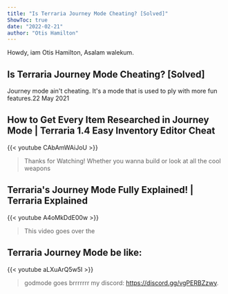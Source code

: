 ```yaml
---
title: "Is Terraria Journey Mode Cheating? [Solved]"
ShowToc: true 
date: "2022-02-21"
author: "Otis Hamilton" 
---
```


Howdy, iam Otis Hamilton, Asalam walekum.
## Is Terraria Journey Mode Cheating? [Solved]
Journey mode ain't cheating. It's a mode that is used to ply with more fun features.22 May 2021

## How to Get Every Item Researched in Journey Mode | Terraria 1.4 Easy Inventory Editor Cheat
{{< youtube CAbAmWAiJoU >}}
>Thanks for Watching! Whether you wanna build or look at all the cool weapons 

## Terraria's Journey Mode Fully Explained! | Terraria Explained
{{< youtube A4oMkDdE00w >}}
>This video goes over the 

## Terraria Journey Mode be like:
{{< youtube aLXuArQ5w5I >}}
>godmode goes brrrrrrr my discord: https://discord.gg/vgPERBZzwy.

